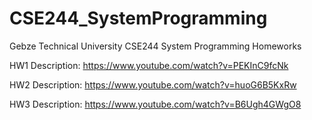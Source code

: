 # CSE244_SystemProgramming
Gebze Technical University CSE244 System Programming Homeworks

HW1 Description: https://www.youtube.com/watch?v=PEKInC9fcNk

HW2 Description: https://www.youtube.com/watch?v=huoG6B5KxRw

HW3 Description: https://www.youtube.com/watch?v=B6Ugh4GWgO8
